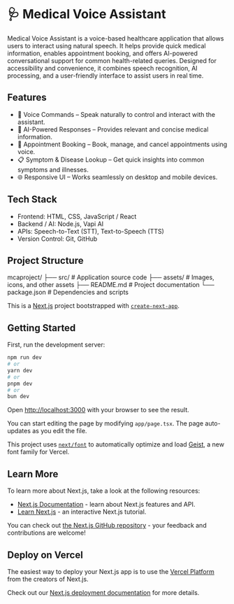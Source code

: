 # 🩺 Medical Voice Assistant

Medical Voice Assistant is a voice-based healthcare application that allows users to interact using natural speech. It helps provide quick medical information, enables appointment booking, and offers AI-powered conversational support for common health-related queries. Designed for accessibility and convenience, it combines speech recognition, AI processing, and a user-friendly interface to assist users in real time.

## Features
- 🎤 Voice Commands – Speak naturally to control and interact with the assistant.
- 💬 AI-Powered Responses – Provides relevant and concise medical information.
- 📅 Appointment Booking – Book, manage, and cancel appointments using voice.
- 📋 Symptom & Disease Lookup – Get quick insights into common symptoms and illnesses.
- 🌐 Responsive UI – Works seamlessly on desktop and mobile devices.

## Tech Stack
- Frontend: HTML, CSS, JavaScript / React
- Backend / AI: Node.js, Vapi AI
- APIs: Speech-to-Text (STT), Text-to-Speech (TTS)
- Version Control: Git, GitHub

## Project Structure
mcaproject/
├── src/                # Application source code
├── assets/             # Images, icons, and other assets
├── README.md           # Project documentation
└── package.json        # Dependencies and scripts

This is a [Next.js](https://nextjs.org) project bootstrapped with [`create-next-app`](https://nextjs.org/docs/app/api-reference/cli/create-next-app).

## Getting Started

First, run the development server: 

```bash
npm run dev
# or
yarn dev
# or
pnpm dev
# or
bun dev
```
Open [http://localhost:3000](http://localhost:3000) with your browser to see the result.

You can start editing the page by modifying `app/page.tsx`. The page auto-updates as you edit the file.

This project uses [`next/font`](https://nextjs.org/docs/app/building-your-application/optimizing/fonts) to automatically optimize and load [Geist](https://vercel.com/font), a new font family for Vercel.

## Learn More

To learn more about Next.js, take a look at the following resources:

- [Next.js Documentation](https://nextjs.org/docs) - learn about Next.js features and API.
- [Learn Next.js](https://nextjs.org/learn) - an interactive Next.js tutorial.

You can check out [the Next.js GitHub repository](https://github.com/vercel/next.js) - your feedback and contributions are welcome!

## Deploy on Vercel

The easiest way to deploy your Next.js app is to use the [Vercel Platform](https://vercel.com/new?utm_medium=default-template&filter=next.js&utm_source=create-next-app&utm_campaign=create-next-app-readme) from the creators of Next.js.

Check out our [Next.js deployment documentation](https://nextjs.org/docs/app/building-your-application/deploying) for more details.
